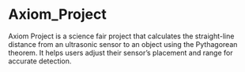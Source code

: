 # Axiom_Project
Axiom Project is a science fair project that calculates the straight-line distance from an ultrasonic sensor to an object using the Pythagorean theorem. It helps users adjust their sensor’s placement and range for accurate detection.
